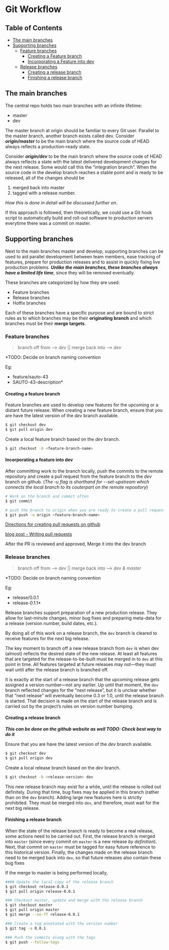 
# Git Workflow

## Table of Contents
* [The main branches](#the-main-branches)
* [Supporting branches](#supporting-branches)
     - [Feature branches](#feature-branches)
          - [Creating a Feature branch](#creating-a-feature-branch)
          - [Incorporating a Feature into dev](#incorporating-a-feature-into-dev)
     - [Release branches](#release-branches)
	      - [Creating a release branch](#creating-a-release-branch)
          - [Finishing a release branch](#finishing-a-release-branch)

## The main branches
The central repo holds two main branches with an infinite lifetime:
   - master
   - dev
  
The master branch at origin should be familiar to every Git user. Parallel to the master branch, another branch exists called dev.
Consider ***origin/master*** to be the main branch where the source code of HEAD always reflects a production-ready state.

Consider ***origin/dev*** to be the main branch where the source code of HEAD always reflects a state with the latest delivered development changes for the next release. Some would call this the “integration branch”. When the source code in the develop branch reaches a stable point and is ready to be released, all of the changes should be 
   1. merged back into master 
   2. tagged with a release number. 

*How this is done in detail will be discussed further on*.

If this approach is followed, then theoretically, we could use a Git hook script to automatically build and roll-out software to production servers everytime there was a commit on master.

## Supporting branches 
Next to the main branches master and develop, supporting branches can be used to aid parallel development between team members, ease tracking of features, prepare for production releases and to assist in quickly fixing live production problems. ***Unlike the main branches, these branches always have a limited life time***, since they will be removed eventually.

These branches are categorized by how they are used:
   - Feature branches
   - Release branches
   - Hotfix branches
  
Each of these branches have a specific purpose and are bound to strict rules as to which branches may be their **originating branch** and which branches must be their **merge targets**. 

### Feature branches
> branch off from --> *dev* || merge back into --> *dev*

*TODO: Decide on branch naming convention

Eg:  
- feature/sauto-43
- SAUTO-43-description*

#### Creating a feature branch
Feature branches are used to develop new features for the upcoming or a distant future release.
When creating a new feature branch, ensure that you are have the latest version of the *dev* branch available.
```sh
$ git checkout dev
$ git pull origin dev
```
Create a local feature branch based on the *dev* branch. 
```sh
$ git checkout -b <feature-branch-name>
```

#### Incorporating a feature into dev
After committing work to the branch locally, push the commits to the remote repository and create a pull request from the feature branch to the *dev* branch on github. (*The -u flag is shorthand for --set-upstream which connects the local branch to its couterpart on the remote repository*)  

```sh
# Work on the branch and commit often
$ git commit

# push the branch to origin when you are ready to create a pull request
$ git push -u origin <feature-branch-name>
```

[Directions for creating pull requests on github](https://help.github.com/en/github/collaborating-with-issues-and-pull-requests/creating-a-pull-request)

[blog post - Writing pull  requests](https://github.blog/2015-01-21-how-to-write-the-perfect-pull-request/)

After the PR is reviewed and approved, Merge it into the dev branch

### Release branches
> branch off from --> *dev* || merge back into --> *dev & master*

*TODO: Decide on branch naming convention

Eg:  
- release/0.0.1
- release-0.1.1*

Release branches support preparation of a new production release. They allow for last-minute changes, minor bug fixes and preparing meta-data for a release (version number, build dates, etc.). 

By doing all of this work on a release branch, the  `dev`  branch is cleared to receive features for the next big release.

The key moment to branch off a new release branch from  `dev`  is when dev (almost) reflects the desired state of the new release. At least all features that are targeted for the release-to-be-built must be merged in to  `dev`  at this point in time. All features targeted at future releases may not—they must wait until after the release branch is branched off.

It is exactly at the start of a release branch that the upcoming release gets assigned a version number—not any earlier. Up until that moment, the  `dev`  branch reflected changes for the “next release”, but it is unclear whether that “next release” will eventually become 0.3 or 1.0, until the release branch is started. That decision is made on the start of the release branch and is carried out by the project’s rules on version number bumping.

#### Creating a release branch

***This can be done on the github website  as well TODO: Check best way to do it*** 

Ensure that you are have the latest version of the *dev* branch available.
```sh
$ git checkout dev
$ git pull origin dev
```
Create a local release branch based on the *dev* branch.

```sh
$ git checkout -b <release-version> dev
```
This new release branch may exist for a while, until the release is rolled out definitely. During that time, bug fixes may be applied in this branch (rather than on the `dev` branch). Adding large new features here is strictly prohibited. They must be merged into `dev`, and therefore, must wait for the next big release.

#### Finishing a release branch

When the state of the release branch is ready to become a real release, some actions need to be carried out. First, the release branch is merged into `master` (since every commit on `master` is a new release *by definition*). Next, that commit on `master` must be tagged for easy future reference to this historical version.
 Finally, the changes made on the release branch need to be merged back into `dev`, so that future releases also contain these bug fixes

If the merge to master is being performed locally, 
```sh
#### Update the local copy of the release branch
$ git checkout release-0.0.1
$ git pull origin release-0.0.1

### Checkout master, update and merge with the release branch
$ git checkout master
$ git pull origin master
$ git merge --no-ff release-0.0.1

### Create a tag annotated with the version number
$ git tag -a 0.0.1

### Push the commits along with the tags
$ git push --follow-tags
```
